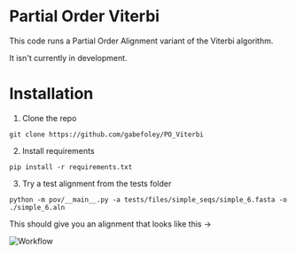 # Partial Order Viterbi

This code runs a Partial Order Alignment variant of the Viterbi algorithm.

It isn't currently in development.


# Installation

1. Clone the repo

```
git clone https://github.com/gabefoley/PO_Viterbi
```

2. Install requirements

```
pip install -r requirements.txt
```

3. Try a test alignment from the tests folder

```
python -m pov/__main__.py -a tests/files/simple_seqs/simple_6.fasta -o ./simple_6.aln
```

This should give you an alignment that looks like this ->


![Workflow](https://raw.githubusercontent.com/gabefoley/PO_Viterbi/main/images/alignment_small.png)
